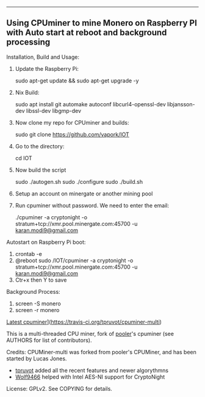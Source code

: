 ---------------------------------------------------------------------------------------------------
Using CPUminer to mine Monero on Raspberry PI with Auto start at reboot and background processing
---------------------------------------------------------------------------------------------------

Installation, Build and Usage:

1. Update the Raspberry Pi:

   sudo apt-get update && sudo apt-get upgrade -y
2. Nix Build:


   sudo apt install git automake autoconf libcurl4-openssl-dev libjansson-dev libssl-dev libgmp-dev
3. Now clone my repo for CPUminer and builds:

   sudo git clone https://github.com/vapork/IOT
4. Go to the directory:


   cd IOT
7. Now build the script


   sudo ./autogen.sh
   sudo ./configure
   sudo ./build.sh
11. Setup an account on minergate or another mining pool
12. Run cpuminer without password. We need to enter the email:


    ./cpuminer -a cryptonight -o stratum+tcp://xmr.pool.minergate.com:45700 -u karan.modi9@gmail.com
    
Autostart on Raspberry Pi boot:    
1. crontab -e
2. @reboot sudo /IOT/cpuminer -a cryptonight -o stratum+tcp://xmr.pool.minergate.com:45700 -u karan.modi9@gmail.com
3. Ctr+x then Y to save

Background Process:
1. screen -S monero
2. screen -r monero



[Latest cpuminer](https://travis-ci.org/tpruvot/cpuminer-multi.svg)](https://travis-ci.org/tpruvot/cpuminer-multi)

This is a multi-threaded CPU miner,
fork of [pooler](//github.com/pooler)'s cpuminer (see AUTHORS for list of contributors).



Credits:
CPUMiner-multi was forked from pooler's CPUMiner, and has been started by Lucas Jones.
* [tpruvot](https://github.com/tpruvot) added all the recent features and newer algorythmns
* [Wolf9466](https://github.com/wolf9466) helped with Intel AES-NI support for CryptoNight

License:
GPLv2.  See COPYING for details.
